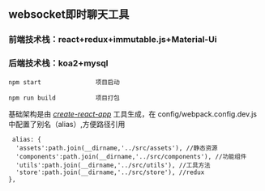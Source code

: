 ## websocket即时聊天工具 ##

### 前端技术栈：react+redux+immutable.js+Material-Ui ###
### 后端技术栈：koa2+mysql ###

    npm start               项目启动
    
    npm run build           项目打包
    
基础架构是由 [*create-react-app*](https://github.com/facebook/create-react-app/) 工具生成，在 config/webpack.config.dev.js 中配置了别名（alias）,方便路径引用

     alias: {
      'assets':path.join(__dirname,'../src/assets'), //静态资源
      'components':path.join(__dirname,'../src/components'), //功能组件
      'utils':path.join(__dirname,'../src/utils'), //工具方法
      'store':path.join(__dirname,'../src/store'), //redux
    },

    
